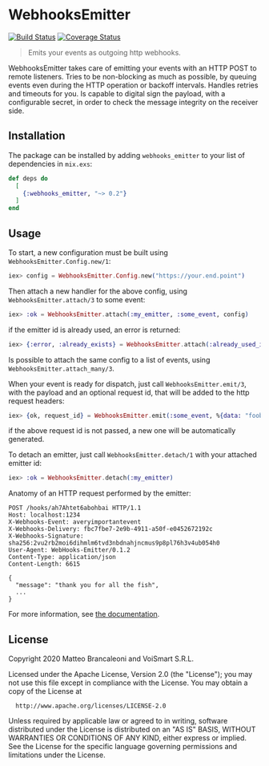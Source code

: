 # WebhooksEmitter

[![Build Status](https://travis-ci.org/VoiSmart/webhooks_emitter.svg)](https://travis-ci.org/VoiSmart/webhooks_emitter) 
[![Coverage Status](https://coveralls.io/repos/github/VoiSmart/webhooks_emitter/badge.svg?branch=develop)](https://coveralls.io/github/VoiSmart/webhooks_emitter?branch=develop)

> Emits your events as outgoing http webhooks.

WebhooksEmitter takes care of emitting your events with an HTTP POST to remote listeners. Tries to be non-blocking as much as possible,
by queuing events even during the HTTP operation or backoff intervals. Handles retries and timeouts for you. Is capable to digital sign the payload,
with a configurable secret, in order to check the message integrity on the receiver side.

## Installation

The package can be installed by adding `webhooks_emitter` to your list of dependencies in `mix.exs`:

```elixir
def deps do
  [
    {:webhooks_emitter, "~> 0.2"}
  ]
end
```

## Usage

To start, a new configuration must be built using `WebhooksEmitter.Config.new/1`:

```elixir
iex> config = WebhooksEmitter.Config.new("https://your.end.point")
```

Then attach a new handler for the above config, using `WebhooksEmitter.attach/3` to some event:

```elixir
iex> :ok = WebhooksEmitter.attach(:my_emitter, :some_event, config)
```

if the emitter id is already used, an error is returned:

```elixir
iex> {:error, :already_exists} = WebhooksEmitter.attach(:already_used_id, :some_event, config)
```

Is possible to attach the same config to a list of events, using `WebhooksEmitter.attach_many/3`.

When your event is ready for dispatch, just call `WebhooksEmitter.emit/3`, with the payload and an optional request id, that will be added to the http request headers:

```elixir
iex> {ok, request_id} = WebhooksEmitter.emit(:some_event, %{data: "foobar"}, "an_optional_request_id")
```

if the above request id is not passed, a new one will be automatically generated.

To detach an emitter, just call `WebhooksEmitter.detach/1` with your attached emitter id:

```elixir
iex> :ok = WebhooksEmitter.detach(:my_emitter)
```

Anatomy of an HTTP request performed by the emitter:

```
POST /hooks/ah7Ahtet6abohbai HTTP/1.1
Host: localhost:1234
X-Webhooks-Event: averyimportantevent
X-Webhooks-Delivery: fbc7fbe7-2e9b-4911-a50f-e0452672192c
X-Webhooks-Signature: sha256:2vu2rb2moi6dihmlm6tvd3nbdnahjncmus9p8pl76h3v4ub054h0
User-Agent: WebHooks-Emitter/0.1.2
Content-Type: application/json
Content-Length: 6615

{
  "message": "thank you for all the fish",
  ...
}
```

For more information, see [the documentation][documentation].

## License

Copyright 2020 Matteo Brancaleoni and VoiSmart S.R.L.

  Licensed under the Apache License, Version 2.0 (the "License");
  you may not use this file except in compliance with the License.
  You may obtain a copy of the License at

      http://www.apache.org/licenses/LICENSE-2.0

  Unless required by applicable law or agreed to in writing, software
  distributed under the License is distributed on an "AS IS" BASIS,
  WITHOUT WARRANTIES OR CONDITIONS OF ANY KIND, either express or implied.
  See the License for the specific language governing permissions and
  limitations under the License.

[documentation]: https://hexdocs.pm/webhooks_emitter
